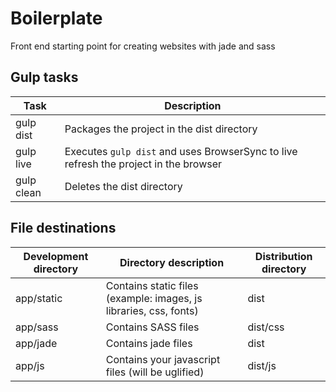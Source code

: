 # Boilerplate
Front end starting point for creating websites with jade and sass

## Gulp tasks
Task|Description
----|-----------
gulp dist|Packages the project in the dist directory
gulp live|Executes `gulp dist` and uses BrowserSync to live refresh the project in the browser
gulp clean|Deletes the dist directory

## File destinations

Development directory|Directory description|Distribution directory
---------------------|---------------------|----------------------
app/static|Contains static files (example: images, js libraries, css, fonts)|dist
app/sass|Contains SASS files|dist/css
app/jade|Contains jade files|dist
app/js|Contains your javascript files (will be uglified)|dist/js
